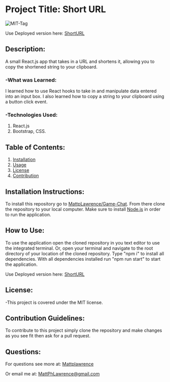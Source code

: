 # Project Title: Short URL

![MIT-Tag](https://shields.io/badge/license-MIT-green)

Use Deployed version here: [ShortURL](https://mattplawrence.github.io/short-url/)

## Description:

A small React.js app that takes in a URL and shortens it, allowing you to copy the shortened string to your clipboard.

### -What was Learned:

I learned how to use React hooks to take in and manipulate data entered into an input box. I also learned how to copy a string to your clipboard using a button click event.

### -Technologies Used:

1. React.js
2. Bootstrap, CSS.

## Table of Contents:

1. [Installation](#install)
2. [Usage](#usage)
3. [License](#license)
4. [Contribution](#contribution)

## Installation Instructions: <a name="install"></a>

To install this repository go to [MattpLawrence/Game-Chat](https://github.com/MattpLawrence/short-url). From there clone the repository to your local computer. Make sure to install [Node.js](https://nodejs.org/en/download/) in order to run the application.

## How to Use: <a name="usage"></a>

To use the application open the cloned repository in you text editor to use the integrated terminal. Or, open your terminal and navigate to the root directory of your location of the cloned repository. Type "npm i" to install all dependencies. With all dependencies installed run "npm run start" to start the application.

Use Deployed version here: [ShortURL](https://mattplawrence.github.io/short-url/)

## License: <a name="license"></a>

-This project is covered under the MIT license.

## Contribution Guidelines: <a name="contribution"></a>

To contribute to this project simply clone the repository and make changes as you see fit then ask for a pull request.

## Questions: <a name="username"></a>

For questions see more at:
[Mattplawrence](https://github.com/MattpLawrence)

Or email me at: MattPhLawrence@gmail.com
